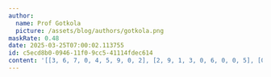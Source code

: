 ```yaml
---
author:
  name: Prof Gotkola
  picture: /assets/blog/authors/gotkola.png
maskRate: 0.48
date: 2025-03-25T07:00:02.113755
id: c5ecd8b0-0946-11f0-9cc5-41114fdec614
content: '[[3, 6, 7, 0, 4, 5, 9, 0, 2], [2, 9, 1, 3, 0, 6, 0, 0, 5], [0, 0, 5, 1, 2, 0, 6, 0, 0], [0, 0, 3, 0, 9, 8, 0, 7, 6], [9, 0, 2, 4, 6, 0, 0, 0, 3], [5, 8, 0, 7, 0, 0, 0, 9, 1], [1, 0, 0, 0, 5, 3, 7, 6, 4], [0, 0, 0, 6, 0, 0, 0, 0, 8], [0, 0, 0, 0, 8, 0, 0, 5, 9]]'
---
```

